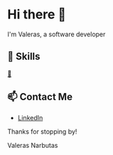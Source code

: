 # Hi there 👋
I'm Valeras, a software developer

## 🚀 Skills
[🎵](https://youtu.be/vt5fpE0bzSY)

<!-- ## 💻 Projects
- Crypto Tracker - A React app that displays cryptocurrency prices and market data using the CoinGecko API.
- Online Shop - A Spring Boot application that simulates an online shopping experience.
- Task Manager - A Node.js app that allows users to create, update, and delete tasks. -->

## 📫 Contact Me
- [LinkedIn](https://www.linkedin.com/in/valerasnarbutas/)

Thanks for stopping by!

Valeras Narbutas
